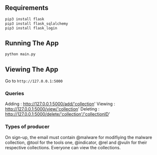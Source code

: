## Requirements
```bash
pip3 install flask
pip3 install flask_sqlalchemy
pip3 install flask_login
```

## Running The App

```bash
python main.py
```

## Viewing The App

Go to `http://127.0.0.1:5000`

### Queries

Adding : http://127.0.0.1:5000/add/'collection'
Viewing : http://127.0.0.1:5000/view/'collection'
Deleting : http://127.0.0.1:5000/delete/'collection'/'collectionID'


### Types of producer
On sign-up, the email must contain @malware for modifiying the malware collection, @tool for the tools one, @indicator, @rel and @vuln for their respective collections. Everyone can view the collections.
